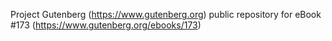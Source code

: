Project Gutenberg (https://www.gutenberg.org) public repository for eBook #173 (https://www.gutenberg.org/ebooks/173)
